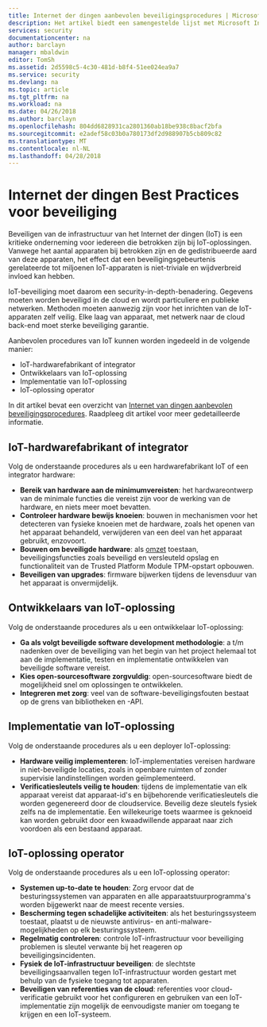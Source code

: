 ```yaml
---
title: Internet der dingen aanbevolen beveiligingsprocedures | Microsoft Docs
description: Het artikel biedt een samengestelde lijst met Microsoft Internet van dingen Best Practices voor beveiliging en algemene aanbevelingen.
services: security
documentationcenter: na
author: barclayn
manager: mbaldwin
editor: TomSh
ms.assetid: 2d5598c5-4c30-481d-b8f4-51ee024ea9a7
ms.service: security
ms.devlang: na
ms.topic: article
ms.tgt_pltfrm: na
ms.workload: na
ms.date: 04/26/2018
ms.author: barclayn
ms.openlocfilehash: 804dd6828931ca2801360ab18be938c8bacf2bfa
ms.sourcegitcommit: e2adef58c03b0a780173df2d988907b5cb809c82
ms.translationtype: MT
ms.contentlocale: nl-NL
ms.lasthandoff: 04/28/2018
---
```

# <a name="internet-of-things-security-best-practices"></a>Internet der dingen Best Practices voor beveiliging

Beveiligen van de infrastructuur van het Internet der dingen (IoT) is een kritieke onderneming voor iedereen die betrokken zijn bij IoT-oplossingen. Vanwege het aantal apparaten bij betrokken zijn en de gedistribueerde aard van deze apparaten, het effect dat een beveiligingsgebeurtenis gerelateerde tot miljoenen IoT-apparaten is niet-triviale en wijdverbreid invloed kan hebben.

IoT-beveiliging moet daarom een security-in-depth-benadering. Gegevens moeten worden beveiligd in de cloud en wordt particuliere en publieke netwerken. Methoden moeten aanwezig zijn voor het inrichten van de IoT-apparaten zelf veilig. Elke laag van apparaat, met netwerk naar de cloud back-end moet sterke beveiliging garantie.

Aanbevolen procedures van IoT kunnen worden ingedeeld in de volgende manier:

* IoT-hardwarefabrikant of integrator
* Ontwikkelaars van IoT-oplossing
* Implementatie van IoT-oplossing
* IoT-oplossing operator

In dit artikel bevat een overzicht van [Internet van dingen aanbevolen beveiligingsprocedures](../iot-suite/iot-security-best-practices.md). Raadpleeg dit artikel voor meer gedetailleerde informatie.

## <a name="iot-hardware-manufacturer-or-integrator"></a>IoT-hardwarefabrikant of integrator

Volg de onderstaande procedures als u een hardwarefabrikant IoT of een integrator hardware:

* **Bereik van hardware aan de minimumvereisten**: het hardwareontwerp van de minimale functies die vereist zijn voor de werking van de hardware, en niets meer moet bevatten. 
* **Controleer hardware bewijs knoeien**: bouwen in mechanismen voor het detecteren van fysieke knoeien met de hardware, zoals het openen van het apparaat behandeld, verwijderen van een deel van het apparaat gebruikt, enzovoort. 
* **Bouwen om beveiligde hardware**: als [omzet](https://en.wikipedia.org/wiki/Cost_of_goods_sold) toestaan, beveiligingsfuncties zoals beveiligd en versleuteld opslag en functionaliteit van de Trusted Platform Module TPM-opstart opbouwen.
* **Beveiligen van upgrades**: firmware bijwerken tijdens de levensduur van het apparaat is onvermijdelijk.

## <a name="iot-solution-developer"></a>Ontwikkelaars van IoT-oplossing

Volg de onderstaande procedures als u een ontwikkelaar IoT-oplossing:

* **Ga als volgt beveiligde software development methodologie**: a t/m nadenken over de beveiliging van het begin van het project helemaal tot aan de implementatie, testen en implementatie ontwikkelen van beveiligde software vereist.
* **Kies open-sourcesoftware zorgvuldig**: open-sourcesoftware biedt de mogelijkheid snel om oplossingen te ontwikkelen.
* **Integreren met zorg**: veel van de software-beveiligingsfouten bestaat op de grens van bibliotheken en -API. 

## <a name="iot-solution-deployer"></a>Implementatie van IoT-oplossing

Volg de onderstaande procedures als u een deployer IoT-oplossing:

* **Hardware veilig implementeren**: IoT-implementaties vereisen hardware in niet-beveiligde locaties, zoals in openbare ruimten of zonder supervisie landinstellingen worden geïmplementeerd.
* **Verificatiesleutels veilig te houden**: tijdens de implementatie van elk apparaat vereist dat apparaat-id's en bijbehorende verificatiesleutels die worden gegenereerd door de cloudservice. Beveilig deze sleutels fysiek zelfs na de implementatie. Een willekeurige toets waarmee is geknoeid kan worden gebruikt door een kwaadwillende apparaat naar zich voordoen als een bestaand apparaat.

## <a name="iot-solution-operator"></a>IoT-oplossing operator

Volg de onderstaande procedures als u een IoT-oplossing operator:

* **Systemen up-to-date te houden**: Zorg ervoor dat de besturingssystemen van apparaten en alle apparaatstuurprogramma's worden bijgewerkt naar de meest recente versies. 
* **Bescherming tegen schadelijke activiteiten**: als het besturingssysteem toestaat, plaatst u de nieuwste antivirus- en anti-malware-mogelijkheden op elk besturingssysteem. 
* **Regelmatig controleren**: controle IoT-infrastructuur voor beveiliging problemen is sleutel verwante bij het reageren op beveiligingsincidenten.
* **Fysiek de IoT-infrastructuur beveiligen**: de slechtste beveiligingsaanvallen tegen IoT-infrastructuur worden gestart met behulp van de fysieke toegang tot apparaten.
* **Beveiligen van referenties van de cloud**: referenties voor cloud-verificatie gebruikt voor het configureren en gebruiken van een IoT-implementatie zijn mogelijk de eenvoudigste manier om toegang te krijgen en een IoT-systeem. 

